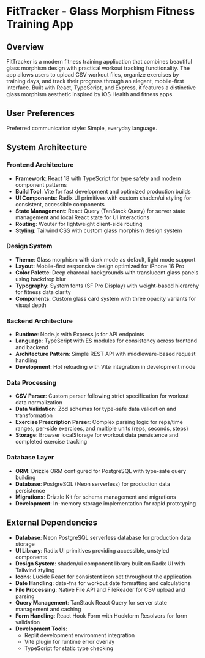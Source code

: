 # FitTracker - Glass Morphism Fitness Training App

## Overview

FitTracker is a modern fitness training application that combines beautiful glass morphism design with practical workout tracking functionality. The app allows users to upload CSV workout files, organize exercises by training days, and track their progress through an elegant, mobile-first interface. Built with React, TypeScript, and Express, it features a distinctive glass morphism aesthetic inspired by iOS Health and fitness apps.

## User Preferences

Preferred communication style: Simple, everyday language.

## System Architecture

### Frontend Architecture
- **Framework**: React 18 with TypeScript for type safety and modern component patterns
- **Build Tool**: Vite for fast development and optimized production builds
- **UI Components**: Radix UI primitives with custom shadcn/ui styling for consistent, accessible components
- **State Management**: React Query (TanStack Query) for server state management and local React state for UI interactions
- **Routing**: Wouter for lightweight client-side routing
- **Styling**: Tailwind CSS with custom glass morphism design system

### Design System
- **Theme**: Glass morphism with dark mode as default, light mode support
- **Layout**: Mobile-first responsive design optimized for iPhone 16 Pro
- **Color Palette**: Deep charcoal backgrounds with translucent glass panels using backdrop blur
- **Typography**: System fonts (SF Pro Display) with weight-based hierarchy for fitness data clarity
- **Components**: Custom glass card system with three opacity variants for visual depth

### Backend Architecture
- **Runtime**: Node.js with Express.js for API endpoints
- **Language**: TypeScript with ES modules for consistency across frontend and backend
- **Architecture Pattern**: Simple REST API with middleware-based request handling
- **Development**: Hot reloading with Vite integration in development mode

### Data Processing
- **CSV Parser**: Custom parser following strict specification for workout data normalization
- **Data Validation**: Zod schemas for type-safe data validation and transformation
- **Exercise Prescription Parser**: Complex parsing logic for reps/time ranges, per-side exercises, and multiple units (reps, seconds, steps)
- **Storage**: Browser localStorage for workout data persistence and completed exercise tracking

### Database Layer
- **ORM**: Drizzle ORM configured for PostgreSQL with type-safe query building
- **Database**: PostgreSQL (Neon serverless) for production data persistence
- **Migrations**: Drizzle Kit for schema management and migrations
- **Development**: In-memory storage implementation for rapid prototyping

## External Dependencies

- **Database**: Neon PostgreSQL serverless database for production data storage
- **UI Library**: Radix UI primitives providing accessible, unstyled components
- **Design System**: shadcn/ui component library built on Radix UI with Tailwind styling
- **Icons**: Lucide React for consistent icon set throughout the application
- **Date Handling**: date-fns for workout date formatting and calculations
- **File Processing**: Native File API and FileReader for CSV upload and parsing
- **Query Management**: TanStack React Query for server state management and caching
- **Form Handling**: React Hook Form with Hookform Resolvers for form validation
- **Development Tools**: 
  - Replit development environment integration
  - Vite plugin for runtime error overlay
  - TypeScript for static type checking